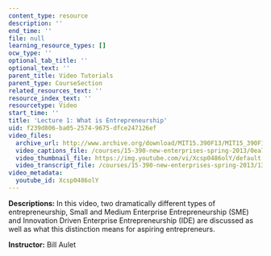 ```yaml
---
content_type: resource
description: ''
end_time: ''
file: null
learning_resource_types: []
ocw_type: ''
optional_tab_title: ''
optional_text: ''
parent_title: Video Tutorials
parent_type: CourseSection
related_resources_text: ''
resource_index_text: ''
resourcetype: Video
start_time: ''
title: 'Lecture 1: What is Entrepreneurship'
uid: f239d806-ba05-2574-9675-dfce247126ef
video_files:
  archive_url: http://www.archive.org/download/MIT15.390F13/MIT15_390F13_lec01_300k.mp4
  video_captions_file: /courses/15-390-new-enterprises-spring-2013/0ea78790d8305047809ac5c3a54f83a4_Xcsp0486olY.vtt
  video_thumbnail_file: https://img.youtube.com/vi/Xcsp0486olY/default.jpg
  video_transcript_file: /courses/15-390-new-enterprises-spring-2013/13cc1adfd544d607bb885ffff9f4659e_Xcsp0486olY.pdf
video_metadata:
  youtube_id: Xcsp0486olY
---
```


**Descriptions:** In this video, two dramatically different types of entrepreneurship, Small and Medium Enterprise Entrepreneurship (SME) and Innovation Driven Enterprise Entrepreneurship (IDE) are discussed as well as what this distinction means for aspiring entrepreneurs.

**Instructor:** Bill Aulet